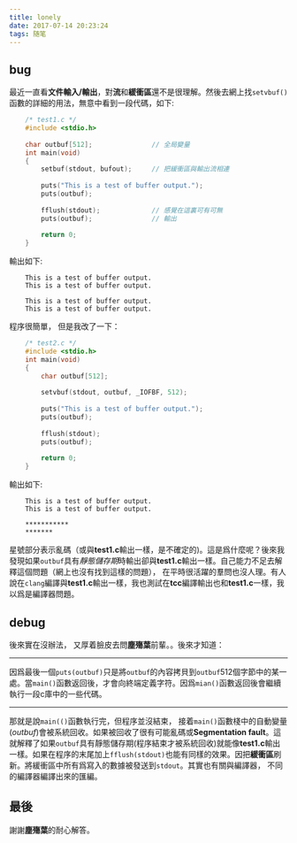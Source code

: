 ```yaml
---
title: lonely
date: 2017-07-14 20:23:24
tags: 随笔
---
```


## bug ##
最近一直看**文件輸入/輸出**，對**流**和**緩衝區**還不是很理解。然後去網上找`setvbuf()`函數的詳細的用法，無意中看到一段代碼，如下:

``` c
    /* test1.c */
    #include <stdio.h>
    
    char outbuf[512];               // 全局變量
    int main(void)
    {
        setbuf(stdout, bufout);     // 把緩衝區與輸出流相連
        
        puts("This is a test of buffer output.");
        puts(outbuf);
        
        fflush(stdout);             // 感覺在這裏可有可無
        puts(outbuf);               // 輸出
        
        return 0;
    }
```

<!--more-->

輸出如下:

```
    This is a test of buffer output.
    This is a test of buffer output.
    
    This is a test of buffer output.
    This is a test of buffer output.
```

程序很簡單， 但是我改了一下：

``` c
    /* test2.c */
    #include <stdio.h>
    int main(void)
    {
    	char outbuf[512];
    
    	setvbuf(stdout, outbuf, _IOFBF, 512);
    
    	puts("This is a test of buffer output.");
    	puts(outbuf);
    
    	fflush(stdout);
    	puts(outbuf);
    
    	return 0;
    }
```

輸出如下:
```
    This is a test of buffer output.
    This is a test of buffer output.
    
    ***********
    *******
```
星號部分表示亂碼（或與**test1.c**輸出一樣，是不確定的)。這是爲什麼呢？後來我發現如果`outbuf`具有*靜態儲存期*時輸出卻與**test1.c**輸出一樣。自己能力不足去解釋這個問題（網上也沒有找到這樣的問題）， 在平時很活躍的羣問也沒人理。有人說在`clang`編譯與**test1.c**輸出一樣，我也測試在**tcc**編譯輸出也和**test1.c**一樣，我以爲是編譯器問題。

## debug ##
後來實在沒辦法， 又厚着臉皮去問**塵殤葉**前輩。。後來才知道：
* * *
因爲最後一個`puts(outbuf)`只是將`outbuf`的內容拷貝到`outbuf`512個字節中的某一處。當`main()`函數返回後，才會向終端定義字符。因爲`mian()`函數返回後會繼續執行一段c庫中的一些代碼。
* * *

那就是說`main(()`函數執行完，但程序並沒結束， 接着`main()`函數棧中的自動變量(*outbuf*)會被系統回收。如果被回收了很有可能亂碼或**Segmentation fault**。這就解釋了如果`outbuf`具有靜態儲存期(程序結束才被系統回收)就能像**test1.c**輸出一樣。如果在程序的末尾加上`fflush(stdout)`也能有同樣的效果。因把**緩衝區**刷新。將緩衝區中所有爲寫入的數據被發送到`stdout`。其實也有關與編譯器， 不同的編譯器編譯出來的匯編。

## 最後 ##
謝謝**塵殤葉**的耐心解答。
